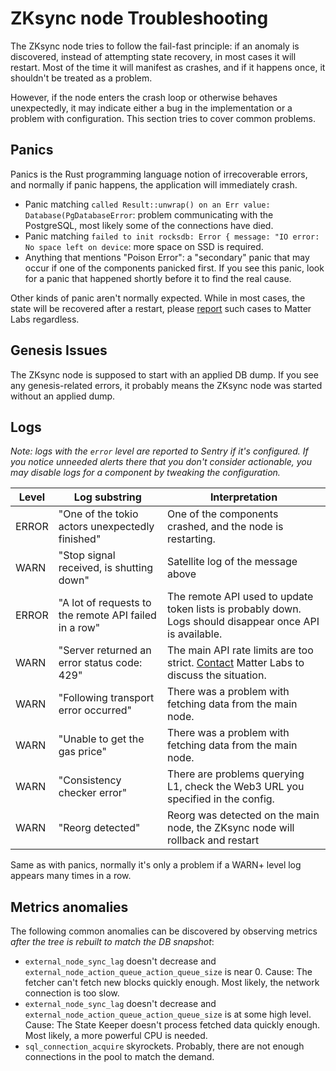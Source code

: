 # ZKsync node Troubleshooting

The ZKsync node tries to follow the fail-fast principle: if an anomaly is discovered, instead of attempting state
recovery, in most cases it will restart. Most of the time it will manifest as crashes, and if it happens once, it
shouldn't be treated as a problem.

However, if the node enters the crash loop or otherwise behaves unexpectedly, it may indicate either a bug in the
implementation or a problem with configuration. This section tries to cover common problems.

## Panics

Panics is the Rust programming language notion of irrecoverable errors, and normally if panic happens, the application
will immediately crash.

- Panic matching `called Result::unwrap() on an Err value: Database(PgDatabaseError`: problem communicating with the
  PostgreSQL, most likely some of the connections have died.
- Panic matching `failed to init rocksdb: Error { message: "IO error: No space left on device`: more space on SSD is
  required.
- Anything that mentions "Poison Error": a "secondary" panic that may occur if one of the components panicked first. If
  you see this panic, look for a panic that happened shortly before it to find the real cause.

Other kinds of panic aren't normally expected. While in most cases, the state will be recovered after a restart, please
[report][contact_us] such cases to Matter Labs regardless.

## Genesis Issues

The ZKsync node is supposed to start with an applied DB dump. If you see any genesis-related errors, it probably means
the ZKsync node was started without an applied dump.

[contact_us]: https://zksync.io/contact

## Logs

_Note: logs with the `error` level are reported to Sentry if it's configured. If you notice unneeded alerts there that
you don't consider actionable, you may disable logs for a component by tweaking the configuration._

| Level | Log substring                                         | Interpretation                                                                                           |
| ----- | ----------------------------------------------------- | -------------------------------------------------------------------------------------------------------- |
| ERROR | "One of the tokio actors unexpectedly finished"       | One of the components crashed, and the node is restarting.                                               |
| WARN  | "Stop signal received, <component> is shutting down"  | Satellite log of the message above                                                                       |
| ERROR | "A lot of requests to the remote API failed in a row" | The remote API used to update token lists is probably down. Logs should disappear once API is available. |
| WARN  | "Server returned an error status code: 429"           | The main API rate limits are too strict. [Contact][contact_us] Matter Labs to discuss the situation.     |
| WARN  | "Following transport error occurred"                  | There was a problem with fetching data from the main node.                                               |
| WARN  | "Unable to get the gas price"                         | There was a problem with fetching data from the main node.                                               |
| WARN  | "Consistency checker error"                           | There are problems querying L1, check the Web3 URL you specified in the config.                          |
| WARN  | "Reorg detected"                                      | Reorg was detected on the main node, the ZKsync node will rollback and restart                           |

Same as with panics, normally it's only a problem if a WARN+ level log appears many times in a row.

## Metrics anomalies

The following common anomalies can be discovered by observing metrics _after the tree is rebuilt to match the DB
snapshot_:

- `external_node_sync_lag` doesn't decrease and `external_node_action_queue_action_queue_size` is near 0. Cause: The
  fetcher can't fetch new blocks quickly enough. Most likely, the network connection is too slow.
- `external_node_sync_lag` doesn't decrease and `external_node_action_queue_action_queue_size` is at some high level.
  Cause: The State Keeper doesn't process fetched data quickly enough. Most likely, a more powerful CPU is needed.
- `sql_connection_acquire` skyrockets. Probably, there are not enough connections in the pool to match the demand.
